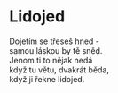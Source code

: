 # Lidojed

Dojetím se třeseš hned -  
samou láskou by tě sněd.  
Jenom ti to nějak nedá  
když tu větu, dvakrát běda,  
když ji řekne lidojed.

